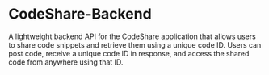 # CodeShare-Backend
A lightweight backend API for the CodeShare application that allows users to share code snippets and retrieve them using a unique code ID. Users can post code, receive a unique code ID in response, and access the shared code from anywhere using that ID.
